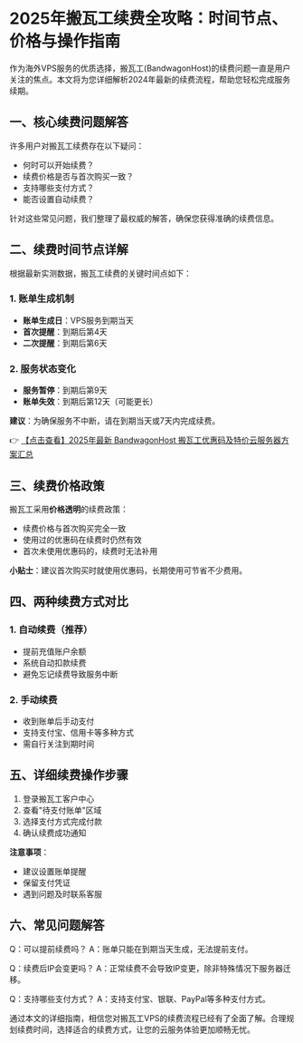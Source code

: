 # 2025年搬瓦工续费全攻略：时间节点、价格与操作指南

作为海外VPS服务的优质选择，搬瓦工(BandwagonHost)的续费问题一直是用户关注的焦点。本文将为您详细解析2024年最新的续费流程，帮助您轻松完成服务续期。

## 一、核心续费问题解答

许多用户对搬瓦工续费存在以下疑问：
- 何时可以开始续费？
- 续费价格是否与首次购买一致？
- 支持哪些支付方式？
- 能否设置自动续费？

针对这些常见问题，我们整理了最权威的解答，确保您获得准确的续费信息。

## 二、续费时间节点详解

根据最新实测数据，搬瓦工续费的关键时间点如下：

### 1. 账单生成机制
- **账单生成日**：VPS服务到期当天
- **首次提醒**：到期后第4天
- **二次提醒**：到期后第6天

### 2. 服务状态变化
- **服务暂停**：到期后第9天
- **账单失效**：到期后第12天（可能更长）

**建议**：为确保服务不中断，请在到期当天或7天内完成续费。

👉 [【点击查看】2025年最新 BandwagonHost 搬瓦工优惠码及特价云服务器方案汇总](https://bit.ly/banwagon)

## 三、续费价格政策

搬瓦工采用**价格透明**的续费政策：
- 续费价格与首次购买完全一致
- 使用过的优惠码在续费时仍然有效
- 首次未使用优惠码的，续费时无法补用

**小贴士**：建议首次购买时就使用优惠码，长期使用可节省不少费用。

## 四、两种续费方式对比

### 1. 自动续费（推荐）
- 提前充值账户余额
- 系统自动扣款续费
- 避免忘记续费导致服务中断

### 2. 手动续费
- 收到账单后手动支付
- 支持支付宝、信用卡等多种方式
- 需自行关注到期时间

## 五、详细续费操作步骤

1. 登录搬瓦工客户中心
2. 查看"待支付账单"区域
3. 选择支付方式完成付款
4. 确认续费成功通知

**注意事项**：
- 建议设置账单提醒
- 保留支付凭证
- 遇到问题及时联系客服

## 六、常见问题解答

Q：可以提前续费吗？
A：账单只能在到期当天生成，无法提前支付。

Q：续费后IP会变更吗？
A：正常续费不会导致IP变更，除非特殊情况下服务器迁移。

Q：支持哪些支付方式？
A：支持支付宝、银联、PayPal等多种支付方式。

通过本文的详细指南，相信您对搬瓦工VPS的续费流程已经有了全面了解。合理规划续费时间，选择适合的续费方式，让您的云服务体验更加顺畅无忧。
